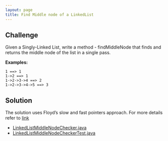 ```yaml
---
layout: page
title: Find Middle node of a LinkedList
---
```


## Challenge

Given a Singly-Linked List, write a method - findMiddleNode that finds and returns the middle node of the list in a single pass.

**Examples:**
```
1 ==> 1
1->2 ==> 1
1->2->3->4 ==> 2
1->2->3->4->5 ==> 3
```

## Solution

The solution uses Floyd’s slow and fast pointers approach. For more details refer to [link](https://www.geeksforgeeks.org/how-does-floyds-slow-and-fast-pointers-approach-work/)

* [LinkedListMiddleNodeChecker.java](https://github.com/amaljoyc/ajc-matrix/blob/master/src/main/java/amaljoyc/matrix/linkedlistmiddle/LinkedListMiddleNodeChecker.java)
* [LinkedListMiddleNodeCheckerTest.java](https://github.com/amaljoyc/ajc-matrix/blob/master/src/test/java/amaljoyc/matrix/linkedlistmiddle/LinkedListMiddleNodeCheckerTest.java)
